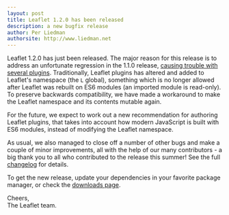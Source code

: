 ```yaml
---
layout: post
title: Leaflet 1.2.0 has been released
description: a new bugfix release
author: Per Liedman
authorsite: http://www.liedman.net
---
```


Leaflet 1.2.0 has just been released. The major reason for this release is to address an unfortunate regression in the 1.1.0 release, [causing trouble with several plugins](https://github.com/Leaflet/Leaflet/issues/5589). Traditionally, Leaflet plugins has altered and added to Leaflet's namespace (the `L` global), something which is no longer allowed after Leaflet was rebuilt on ES6 modules (an imported module is read-only). To preserve backwards compatibility, we have made a workaround to make the Leaflet namespace and its contents mutable again.

For the future, we expect to work out a new recommendation for authoring Leaflet plugins, that takes into account how modern JavaScript is built with ES6 modules, instead of modifying the Leaflet namespace.

As usual, we also managed to close off a number of other bugs and make a couple of minor improvements, all with the help of our many contributors - a big thank you to all who contributed to the release this summer! See the full [changelog](https://github.com/Leaflet/Leaflet/blob/master/CHANGELOG.md) for details.

To get the new release, update your dependencies in your favorite package manager, or check the [downloads page](https://leafletjs.com/download.html).

Cheers,<br>
The Leaflet team.
